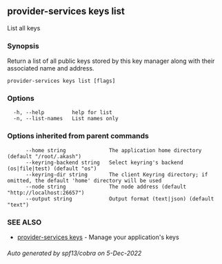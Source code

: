 ## provider-services keys list

List all keys

### Synopsis

Return a list of all public keys stored by this key manager
along with their associated name and address.

```
provider-services keys list [flags]
```

### Options

```
  -h, --help         help for list
  -n, --list-names   List names only
```

### Options inherited from parent commands

```
      --home string              The application home directory (default "/root/.akash")
      --keyring-backend string   Select keyring's backend (os|file|test) (default "os")
      --keyring-dir string       The client Keyring directory; if omitted, the default 'home' directory will be used
      --node string              The node address (default "http://localhost:26657")
      --output string            Output format (text|json) (default "text")
```

### SEE ALSO

* [provider-services keys](provider-services_keys.md)	 - Manage your application's keys

###### Auto generated by spf13/cobra on 5-Dec-2022
